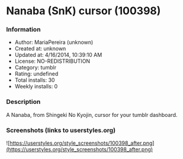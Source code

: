 # Nanaba (SnK) cursor (100398)

### Information
- Author: MariaPereira (unknown)
- Created at: unknown
- Updated at: 4/16/2014, 10:39:10 AM
- License: NO-REDISTRIBUTION
- Category: tumblr
- Rating: undefined
- Total installs: 30
- Weekly installs: 0


### Description
A Nanaba, from Shingeki No Kyojin, cursor for your tumblr dashboard.


### Screenshots (links to userstyles.org)
![https://userstyles.org/style_screenshots/100398_after.png](https://userstyles.org/style_screenshots/100398_after.png)


